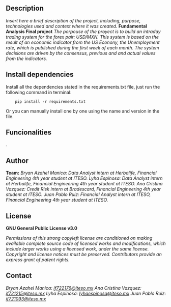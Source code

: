 ## Description
*Insert here a brief description of the project, including, purpose, technologies used and context 
where it was created.*
**Fundamental Analysis Final project**
*The porpouse of the proyect is to build an intraday trading system for the forex pair: USD/MXN.*
*This system is based on the result of an economic indicator from the US Econony, the Unemployment rate, which is published during the first week of each month.*
*The system decisions are driven by the consensus, previous and and actual values from the indicators.*


## Install dependencies

Install all the dependencies stated in the requirements.txt file, just run the following command in terminal:

        pip install -r requirements.txt
        
Or you can manually install one by one using the name and version in the file.

## Funcionalities

*.*

## Author
**Team:**
*Bryan Azahel Manica: Data Analyst intern at Herbalife, Financial Engineering 4th year student at ITESO.*
*Lyha Espinosa: Data Analyst intern at Herbalife, Financial Engineering 4th year student at ITESO.*
*Ana Cristina Vazquez: Credit Risk intern at Bradescard, Financial Engineering 4th year student at ITESO.*
*Juan Pablo Ruiz: Financial Analyst intern at ITESO, Financial Engineering 4th year student at ITESO.*

## License
**GNU General Public License v3.0** 

*Permissions of this strong copyleft license are conditioned on making available 
complete source code of licensed works and modifications, which include larger 
works using a licensed work, under the same license. Copyright and license notices 
must be preserved. Contributors provide an express grant of patent rights.*

## Contact
*Bryan Azahel Manica: if722176@iteso.mx*
*Ana Cristina Vazquez: if721215@iteso.mx*
*Lyha Espinosa: lyhaespinosa@iteso.mx*
*Juan Pablo Ruiz: if721093@iteso.mx*
